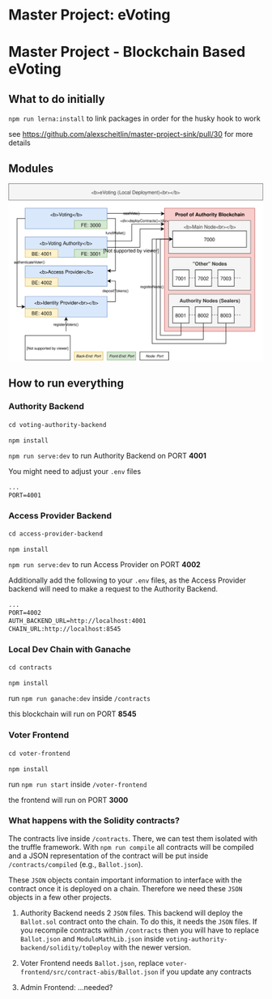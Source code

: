 # Master Project: eVoting
# Master Project - Blockchain Based eVoting

## What to do initially

`npm run lerna:install` to link packages in order for the husky hook to work

see https://github.com/alexscheitlin/master-project-sink/pull/30 for more details

## Modules

![modules](./assets/eVoting.svg)

## How to run everything

### Authority Backend

`cd voting-authority-backend`

`npm install`

`npm run serve:dev` to run Authority Backend on PORT **4001**

You might need to adjust your `.env` files

```
...
PORT=4001
```

### Access Provider Backend

`cd access-provider-backend`

`npm install`

`npm run serve:dev` to run Access Provider on PORT **4002**

Additionally add the following to your `.env` files, as the Access Provider backend will need to make a request to the Authority Backend.

```
...
PORT=4002
AUTH_BACKEND_URL=http://localhost:4001
CHAIN_URL:http://localhost:8545
```

### Local Dev Chain with Ganache

`cd contracts`

`npm install`

run `npm run ganache:dev` inside `/contracts`

this blockchain will run on PORT **8545**

### Voter Frontend

`cd voter-frontend`

`npm install`

run `npm run start` inside `/voter-frontend`

the frontend will run on PORT **3000**

### What happens with the Solidity contracts?

The contracts live inside `/contracts`. There, we can test them isolated with the truffle framework. With `npm run compile` all contracts will be compiled and a JSON representation of the contract will be put inside `/contracts/compiled` (e.g., `Ballot.json`).

These `JSON` objects contain important information to interface with the contract once it is deployed on a chain. Therefore we need these `JSON` objects in a few other projects.

1. Authority Backend needs 2 `JSON` files. This backend will deploy the `Ballot.sol` contract onto the chain. To do this, it needs the `JSON` files. If you recompile contracts within `/contracts` then you will have to replace `Ballot.json` and `ModuloMathLib.json` inside `voting-authority-backend/solidity/toDeploy` with the newer version.

2. Voter Frontend needs `Ballot.json`, replace `voter-frontend/src/contract-abis/Ballot.json` if you update any contracts

3. Admin Frontend: ...needed?
